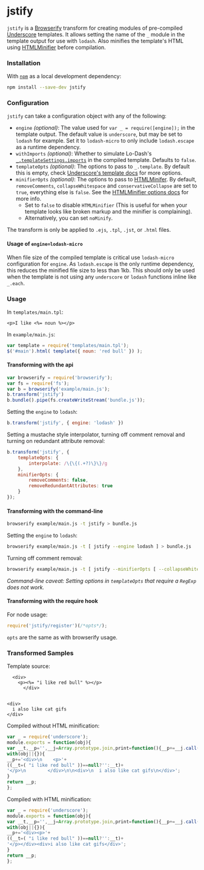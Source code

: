 jstify
======

`jstify` is a [Browserify](https://github.com/substack/node-browserify) transform for creating modules of pre-compiled [Underscore](https://github.com/jashkenas/underscore) templates. It allows setting the name of the `_` module in the template output for use with `lodash`. Also minifies the template's HTML using [HTMLMinifier](https://github.com/kangax/html-minifier) before compilation.

### Installation ###
With [`npm`](http://npmjs.org/) as a local development dependency:

```bash
npm install --save-dev jstify
```


### Configuration ###

`jstify` can take a configuration object with any of the following:

* `engine` _(optional)_: The value used for `var _ = require([engine]);` in the template output. The default value is `underscore`, but may be set to `lodash` for example. Set it to `lodash-micro` to only include `lodash.escape` as a runtime dependency.
* `withImports` _(optional)_: Whether to simulate Lo-Dash's [`_.templateSettings.imports`](http://lodash.com/docs#templateSettings_imports) in the compiled template. Defaults to `false`.
* `templateOpts` _(optional)_: The options to pass to `_.template`. By default this is empty, check [Underscore's template docs](http://underscorejs.org/#template) for more options.
* `minifierOpts` _(optional)_: The options to pass to [HTMLMinifer](https://github.com/kangax/html-minifier). By default, `removeComments`, `collapseWhitespace` and `conservativeCollapse` are set to `true`, everything else is `false`. See the [HTMLMinifier options docs](http://perfectionkills.com/experimenting-with-html-minifier/#options) for more info.
  * Set to `false` to disable `HTMLMinifier` (This is useful for when your template looks like broken markup and the minifier is complaining).
  * Alternatively, you can set `noMinify`.

The transform is only be applied to `.ejs`, `.tpl`, `.jst`, or `.html` files.

#### Usage of `engine=lodash-micro` ####

When file size of the compiled template is critical use `lodash-micro` configuration for `engine`. As `lodash.escape` is the only runtime dependency, this reduces the minified file size to less than 1kb. This should only be used when the template is not using any `underscore` or `lodash` functions inline like `_.each`.


### Usage ###

In `templates/main.tpl`:
```html+erb
<p>I like <%= noun %></p>
```

In `example/main.js`:
```js
var template = require('templates/main.tpl');
$('#main').html( template({ noun: 'red bull' }) );
```

#### Transforming with the api ####

```js
var browserify = require('browserify');
var fs = require('fs');
var b = browserify('example/main.js');
b.transform('jstify')
b.bundle().pipe(fs.createWriteStream('bundle.js'));
```

Setting the `engine` to `lodash`:
```js
b.transform('jstify', { engine: 'lodash' })
```

Setting a mustache style interpolator, turning off comment removal and turning on redundant attribute removal:
```js
b.transform('jstify', {
    templateOpts: {
        interpolate: /\{\{(.+?)\}\}/g
    },
    minifierOpts: {
        removeComments: false,
        removeRedundantAttributes: true
    }
});
```

#### Transforming with the command-line ####

```bash
browserify example/main.js -t jstify > bundle.js
```

Setting the `engine` to `lodash`:
```bash
browserify example/main.js -t [ jstify --engine lodash ] > bundle.js
```

Turning off comment removal:
```bash
browserify example/main.js -t [ jstify --minifierOpts [ --collapseWhitespace 0 ] ] > bundle.js
```

_Command-line caveat: Setting options in `templateOpts` that require a `RegExp` does not work._

#### Transforming with the require hook ####

For node usage:

```js
require('jstify/register')(/*opts*/);
```

`opts` are the same as with browserify usage.

### Transformed Samples ###

Template source:
```html+erb
  <div>
    <p><%= "i like red bull" %></p>
      </div>


<div>
  i also like cat gifs
</div>
```

Compiled without HTML minification:
```js
var _ = require('underscore');
module.exports = function(obj){
var __t,__p='',__j=Array.prototype.join,print=function(){__p+=__j.call(arguments,'');};
with(obj||{}){
__p+='<div>\n    <p>'+
((__t=( "i like red bull" ))==null?'':__t)+
'</p>\n        </div>\n\n<div>\n  i also like cat gifs\n</div>';
}
return __p;
};
```

Compiled with HTML minification:
```js
var _ = require('underscore');
module.exports = function(obj){
var __t,__p='',__j=Array.prototype.join,print=function(){__p+=__j.call(arguments,'');};
with(obj||{}){
__p+='<div><p>'+
((__t=( "i like red bull" ))==null?'':__t)+
'</p></div><div>i also like cat gifs</div>';
}
return __p;
};
```
